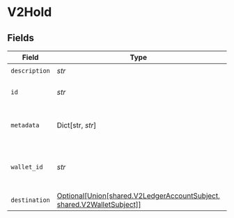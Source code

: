 # V2Hold


## Fields

| Field                                                                                                      | Type                                                                                                       | Required                                                                                                   | Description                                                                                                |
| ---------------------------------------------------------------------------------------------------------- | ---------------------------------------------------------------------------------------------------------- | ---------------------------------------------------------------------------------------------------------- | ---------------------------------------------------------------------------------------------------------- |
| `description`                                                                                              | *str*                                                                                                      | :heavy_check_mark:                                                                                         | N/A                                                                                                        |
| `id`                                                                                                       | *str*                                                                                                      | :heavy_check_mark:                                                                                         | The unique ID of the hold.                                                                                 |
| `metadata`                                                                                                 | Dict[str, *str*]                                                                                           | :heavy_check_mark:                                                                                         | Metadata associated with the hold.                                                                         |
| `wallet_id`                                                                                                | *str*                                                                                                      | :heavy_check_mark:                                                                                         | The ID of the wallet the hold is associated with.                                                          |
| `destination`                                                                                              | [Optional[Union[shared.V2LedgerAccountSubject, shared.V2WalletSubject]]](../../models/shared/v2subject.md) | :heavy_minus_sign:                                                                                         | N/A                                                                                                        |
